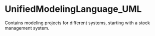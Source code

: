 # UnifiedModelingLanguage_UML
Contains modeling projects for different systems, starting with a stock management system.

